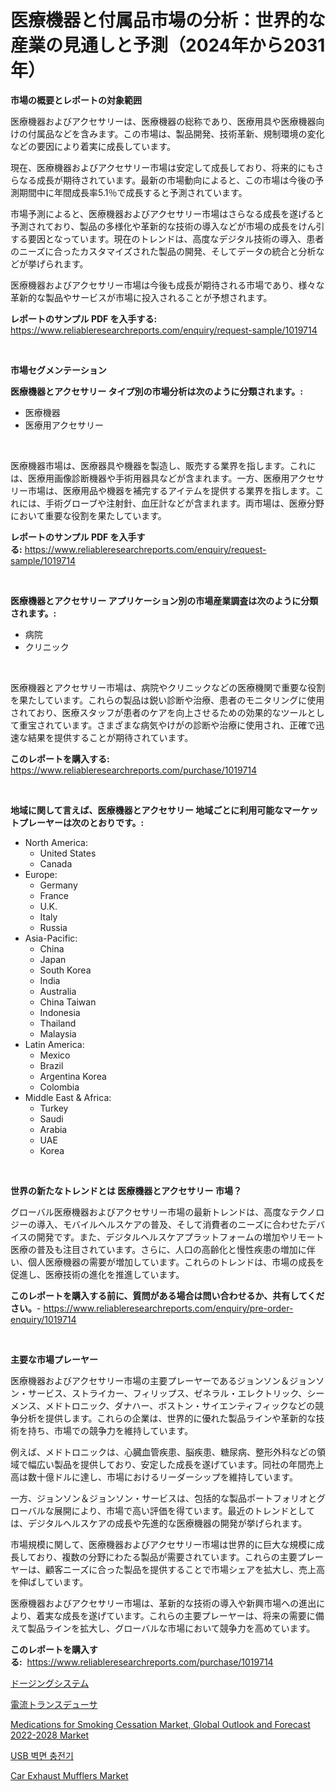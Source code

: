 <p><h1>医療機器と付属品市場の分析：世界的な産業の見通しと予測（2024年から2031年）</h1></p><p><strong>市場の概要とレポートの対象範囲</strong></p>
<p><p>医療機器およびアクセサリーは、医療機器の総称であり、医療用具や医療機器向けの付属品などを含みます。この市場は、製品開発、技術革新、規制環境の変化などの要因により着実に成長しています。</p><p>現在、医療機器およびアクセサリー市場は安定して成長しており、将来的にもさらなる成長が期待されています。最新の市場動向によると、この市場は今後の予測期間中に年間成長率5.1％で成長すると予測されています。</p><p>市場予測によると、医療機器およびアクセサリー市場はさらなる成長を遂げると予測されており、製品の多様化や革新的な技術の導入などが市場の成長をけん引する要因となっています。現在のトレンドは、高度なデジタル技術の導入、患者のニーズに合ったカスタマイズされた製品の開発、そしてデータの統合と分析などが挙げられます。</p><p>医療機器およびアクセサリー市場は今後も成長が期待される市場であり、様々な革新的な製品やサービスが市場に投入されることが予想されます。</p></p>
<p><strong>レポートのサンプル PDF を入手する:</strong> <a href="https://www.reliableresearchreports.com/enquiry/request-sample/1019714">https://www.reliableresearchreports.com/enquiry/request-sample/1019714</a></p>
<p>&nbsp;</p>
<p><strong>市場セグメンテーション</strong></p>
<p><strong>医療機器とアクセサリー タイプ別の市場分析は次のように分類されます。:</strong></p>
<p><ul><li>医療機器</li><li>医療用アクセサリー</li></ul></p>
<p>&nbsp;</p>
<p><p>医療機器市場は、医療器具や機器を製造し、販売する業界を指します。これには、医療用画像診断機器や手術用器具などが含まれます。一方、医療用アクセサリー市場は、医療用品や機器を補完するアイテムを提供する業界を指します。これには、手術グローブや注射針、血圧計などが含まれます。両市場は、医療分野において重要な役割を果たしています。</p></p>
<p><strong>レポートのサンプル PDF を入手する:</strong>&nbsp;<a href="https://www.reliableresearchreports.com/enquiry/request-sample/1019714">https://www.reliableresearchreports.com/enquiry/request-sample/1019714</a></p>
<p>&nbsp;</p>
<p><strong> 医療機器とアクセサリー アプリケーション別の市場産業調査は次のように分類されます。:</strong></p>
<p><ul><li>病院</li><li>クリニック</li></ul></p>
<p>&nbsp;</p>
<p><p>医療機器とアクセサリー市場は、病院やクリニックなどの医療機関で重要な役割を果たしています。これらの製品は鋭い診断や治療、患者のモニタリングに使用されており、医療スタッフが患者のケアを向上させるための効果的なツールとして重宝されています。さまざまな病気やけがの診断や治療に使用され、正確で迅速な結果を提供することが期待されています。</p></p>
<p><strong>このレポートを購入する:</strong>&nbsp; <a href="https://www.reliableresearchreports.com/purchase/1019714">https://www.reliableresearchreports.com/purchase/1019714</a></p>
<p>&nbsp;</p>
<p><strong>地域に関して言えば、医療機器とアクセサリー 地域ごとに利用可能なマーケットプレーヤーは次のとおりです。:</strong></p>
<p><ul>
    <li>
        North America:
        <ul>
            <li>United States</li>
            <li>Canada</li>
        </ul>
    </li>
    <li>
        Europe:
        <ul>
            <li>Germany</li>
            <li>France</li>
            <li>U.K.</li>
            <li>Italy</li>
            <li>Russia</li>
        </ul>
    </li>
    <li>
        Asia-Pacific:
        <ul>
            <li>China</li>
            <li>Japan</li>
            <li>South Korea</li>
            <li>India</li>
            <li>Australia</li>
            <li>China Taiwan</li>
            <li>Indonesia</li>
            <li>Thailand</li>
            <li>Malaysia</li>
        </ul>
    </li>
    <li>
        Latin America:
        <ul>
            <li>Mexico</li>
            <li>Brazil</li>
            <li>Argentina Korea</li>
            <li>Colombia</li>
        </ul>
    </li>
    <li>
        Middle East & Africa:
        <ul>
            <li>Turkey</li>
            <li>Saudi</li>
            <li>Arabia</li>
            <li>UAE</li>
            <li>Korea</li>
        </ul>
    </li>
    </ul></p>
<p>&nbsp;</p>
<p><strong>世界の新たなトレンドとは 医療機器とアクセサリー 市場？</strong></p>
<p><p>グローバル医療機器およびアクセサリー市場の最新トレンドは、高度なテクノロジーの導入、モバイルヘルスケアの普及、そして消費者のニーズに合わせたデバイスの開発です。また、デジタルヘルスケアプラットフォームの増加やリモート医療の普及も注目されています。さらに、人口の高齢化と慢性疾患の増加に伴い、個人医療機器の需要が増加しています。これらのトレンドは、市場の成長を促進し、医療技術の進化を推進しています。</p></p>
<p><strong>このレポートを購入する前に、質問がある場合は問い合わせるか、共有してください。</strong>- <a href="https://www.reliableresearchreports.com/enquiry/pre-order-enquiry/1019714">https://www.reliableresearchreports.com/enquiry/pre-order-enquiry/1019714</a></p>
<p>&nbsp;</p>
<p><strong>主要な市場プレーヤー</strong></p>
<p><p>医療機器およびアクセサリー市場の主要プレーヤーであるジョンソン＆ジョンソン・サービス、ストライカー、フィリップス、ゼネラル・エレクトリック、シーメンス、メドトロニック、ダナハー、ボストン・サイエンティフィックなどの競争分析を提供します。これらの企業は、世界的に優れた製品ラインや革新的な技術を持ち、市場での競争力を維持しています。</p><p>例えば、メドトロニックは、心臓血管疾患、脳疾患、糖尿病、整形外科などの領域で幅広い製品を提供しており、安定した成長を遂げています。同社の年間売上高は数十億ドルに達し、市場におけるリーダーシップを維持しています。</p><p>一方、ジョンソン＆ジョンソン・サービスは、包括的な製品ポートフォリオとグローバルな展開により、市場で高い評価を得ています。最近のトレンドとしては、デジタルヘルスケアの成長や先進的な医療機器の開発が挙げられます。</p><p>市場規模に関して、医療機器およびアクセサリー市場は世界的に巨大な規模に成長しており、複数の分野にわたる製品が需要されています。これらの主要プレーヤーは、顧客ニーズに合った製品を提供することで市場シェアを拡大し、売上高を伸ばしています。</p><p>医療機器およびアクセサリー市場は、革新的な技術の導入や新興市場への進出により、着実な成長を遂げています。これらの主要プレーヤーは、将来の需要に備えて製品ラインを拡大し、グローバルな市場において競争力を高めています。</p></p>
<p><strong>このレポートを購入する:</strong>&nbsp;&nbsp;<a href="https://www.reliableresearchreports.com/purchase/1019714">https://www.reliableresearchreports.com/purchase/1019714</a></p>
<p><p><a href="https://github.com/cbigkbh02719/Market-Research-Report-List-1/blob/main/2755445187772.md">ドージングシステム</a></p><p><a href="https://github.com/mreklxf44233/Market-Research-Report-List-1/blob/main/4982722187771.md">電流トランスデューサ</a></p><p><a href="https://view.publitas.com/reportprime-1/medications-for-smoking-cessation-market-global-outlook-and-forecast-2022-2028-market-research-report-unlocks-analysis-on-the-market-financial-status-market-size-and-market-revenue-upto-2030/">Medications for Smoking Cessation Market, Global Outlook and Forecast 2022-2028 Market</a></p><p><a href="https://github.com/vsr06p4p49/Market-Research-Report-List-1/blob/main/5102048187707.md">USB 벽면 충전기</a></p><p><a href="https://github.com/Sinjinluong3e0awx2m195k76/Market-Research-Report-List-1/blob/main/car-exhaust-mufflers-market.md">Car Exhaust Mufflers Market</a></p></p>